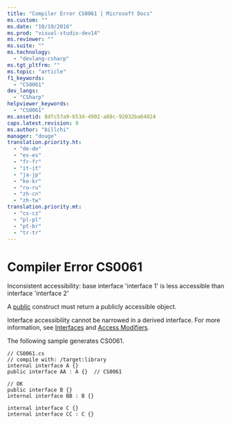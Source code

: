```yaml
---
title: "Compiler Error CS0061 | Microsoft Docs"
ms.custom: ""
ms.date: "10/19/2016"
ms.prod: "visual-studio-dev14"
ms.reviewer: ""
ms.suite: ""
ms.technology: 
  - "devlang-csharp"
ms.tgt_pltfrm: ""
ms.topic: "article"
f1_keywords: 
  - "CS0061"
dev_langs: 
  - "CSharp"
helpviewer_keywords: 
  - "CS0061"
ms.assetid: 8dfc57a9-653d-4902-a88c-92032ba64024
caps.latest.revision: 9
ms.author: "billchi"
manager: "douge"
translation.priority.ht: 
  - "de-de"
  - "es-es"
  - "fr-fr"
  - "it-it"
  - "ja-jp"
  - "ko-kr"
  - "ru-ru"
  - "zh-cn"
  - "zh-tw"
translation.priority.mt: 
  - "cs-cz"
  - "pl-pl"
  - "pt-br"
  - "tr-tr"
---
```

# Compiler Error CS0061
Inconsistent accessibility: base interface 'interface 1' is less accessible than interface 'interface 2'  
  
 A [public](../Topic/public%20\(C%23%20Reference\).md) construct must return a publicly accessible object.  
  
 Interface accessibility cannot be narrowed in a derived interface. For more information, see [Interfaces](../Topic/Interfaces%20\(C%23%20Programming%20Guide\).md) and [Access Modifiers](../Topic/Access%20Modifiers%20\(C%23%20Programming%20Guide\).md).  
  
 The following sample generates CS0061.  
  
```  
// CS0061.cs  
// compile with: /target:library  
internal interface A {}  
public interface AA : A {}  // CS0061  
  
// OK  
public interface B {}  
internal interface BB : B {}  
  
internal interface C {}  
internal interface CC : C {}  
```